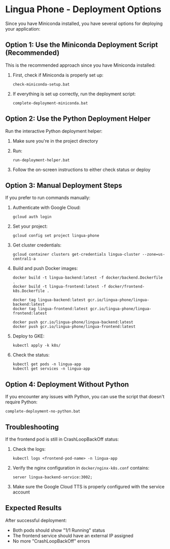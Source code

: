 # Lingua Phone - Deployment Options

Since you have Miniconda installed, you have several options for deploying your application:

## Option 1: Use the Miniconda Deployment Script (Recommended)

This is the recommended approach since you have Miniconda installed:

1. First, check if Miniconda is properly set up:
   ```
   check-miniconda-setup.bat
   ```

2. If everything is set up correctly, run the deployment script:
   ```
   complete-deployment-miniconda.bat
   ```

## Option 2: Use the Python Deployment Helper

Run the interactive Python deployment helper:

1. Make sure you're in the project directory
2. Run:
   ```
   run-deployment-helper.bat
   ```

3. Follow the on-screen instructions to either check status or deploy

## Option 3: Manual Deployment Steps

If you prefer to run commands manually:

1. Authenticate with Google Cloud:
   ```
   gcloud auth login
   ```

2. Set your project:
   ```
   gcloud config set project lingua-phone
   ```

3. Get cluster credentials:
   ```
   gcloud container clusters get-credentials lingua-cluster --zone=us-central1-a
   ```

4. Build and push Docker images:
   ```
   docker build -t lingua-backend:latest -f docker/backend.Dockerfile .
   docker build -t lingua-frontend:latest -f docker/frontend-k8s.Dockerfile .
   
   docker tag lingua-backend:latest gcr.io/lingua-phone/lingua-backend:latest
   docker tag lingua-frontend:latest gcr.io/lingua-phone/lingua-frontend:latest
   
   docker push gcr.io/lingua-phone/lingua-backend:latest
   docker push gcr.io/lingua-phone/lingua-frontend:latest
   ```

5. Deploy to GKE:
   ```
   kubectl apply -k k8s/
   ```

6. Check the status:
   ```
   kubectl get pods -n lingua-app
   kubectl get services -n lingua-app
   ```

## Option 4: Deployment Without Python

If you encounter any issues with Python, you can use the script that doesn't require Python:

```
complete-deployment-no-python.bat
```

## Troubleshooting

If the frontend pod is still in CrashLoopBackOff status:

1. Check the logs:
   ```
   kubectl logs <frontend-pod-name> -n lingua-app
   ```

2. Verify the nginx configuration in `docker/nginx-k8s.conf` contains:
   ```
   server lingua-backend-service:3002;
   ```

3. Make sure the Google Cloud TTS is properly configured with the service account

## Expected Results

After successful deployment:
- Both pods should show "1/1 Running" status
- The frontend service should have an external IP assigned
- No more "CrashLoopBackOff" errors